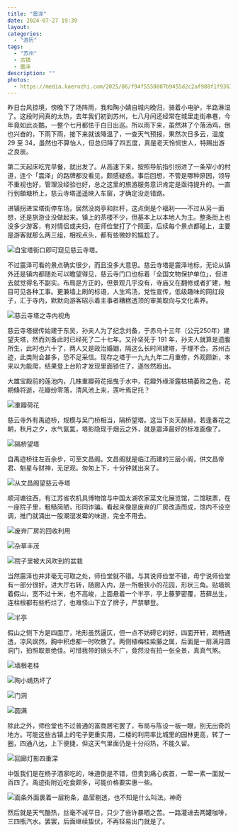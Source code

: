 ```yaml
---
title: "震泽"
date: 2024-07-27 19:39
layout: 
categories: 
  - "游历"
tags: 
  - "苏州"
  - 古镇
  - 震泽
description: ""
photos:
  - https://media.kaerozhi.com/2025/06/f94f5550007b9455d2c2af988f1f9363.webp
---
```

昨日台风掠境，傍晚下了场阵雨，我和陶小婧自城内晚归，骑着小电驴，半路淋湿了。这段时间真的太热，去年我们初到苏州，七八月间还经常在城里走街串巷，今年竟如此炎酷，一整个七月都怯于白日出巡。所以雨下来，虽然淋了个落汤鸡，倒也兴奋的，下雨下雨，接下来就该降温了，一查天气预报，果然次日多云，温度29 至 34，虽然也不算怡人，但总归降了四五度，真是老天怜悯世人，特赐出游之良辰。

第二天起床吃完早餐，就出发了。从高速下来，按照导航指引拐进了一条窄小的村道，连个「震泽」的路牌都没看见，颇感疑惑。事后回想，不管是哪种原因，领导不重视也好，管理没经验也好，总之这里的旅游服务意识肯定是亟待提升的。一直行到頔塘桥上，慈云寺塔遥遥映入车窗，才确定没走错路。

进镇拐进宝塔街停车场，居然没岗亭和拦杆，这点倒是个福利——不过从另一面想，还是旅游业没做起来。镇上的茶楼不少，但基本上以本地人为主。整条街上也没多少游客，有对情侣或夫妇，在师俭堂打了个照面，后续每个景点都碰上，主要是游客就那么两三组，相视点头，都有些微妙的尴尬了。

![自宝塔街口即可窥见慈云寺塔。](https://media.kaerozhi.com/2025/06/f5b720fe5ae50299efef47a8e808cf51.webp)

不过震泽可看的景点确实很少，而且没多大意思。慈云寺塔是震泽地标，无论从镇外还是镇内都随处可以瞻望得见，慈云寺门口也标着「全国文物保护单位」，但进去就觉得名不副实。布局是方正的，但景观几乎没有，寺庙又在翻修或者扩建，触目可见各种工事。更兼墙上刷的标语，人生鸡汤，党性宣传，低级趣味的网红段子，汇于寺内，默默向游客昭示着主事者糟糕透顶的审美取向与文化素养。

![慈云寺塔之寺内视角](https://media.kaerozhi.com/2025/06/aa44c45ff4e8dfca2741063d517b53a5.webp)

慈云寺塔据传始建于东吴，孙夫人为了纪念刘备，于赤乌十三年（公元250年）建望夫塔，然而刘备此时已经死了二十七年。又孙坚死于 191 年，孙夫人就算是遗腹所生，此时也六十了，两人又是政治婚姻，隔这么长时间建塔，于理不合。苏州古迹，此类附会甚多，恐不足采信。现存之塔于一九九九年二月重修，外观颇新，本来以为能爬，结果登上台阶才发现里面锁住了，遂怅然趋出。

大雄宝殿前的莲池内，几株重瓣荷花摇曳于水中，花瓣外缘渐露枯槁萎败之色，花期倏将逝，花瓣纷零落，清风池上来，莲叶焉足托？

![重瓣荷花](https://media.kaerozhi.com/2025/06/2241d6f2de69dc093ace5cc62525282a.webp)

慈云寺外有禹迹桥，规模与吴门桥相当，隔桥望塔。这当下炎天赫赫，若逢春花之朝，秋月之夕，水气氤氲，塔影隐现于烟云之外，就是震泽最好的标准画像了。

![隔桥望塔](https://media.kaerozhi.com/2025/06/2617da8e07321e396aebfe7bddaa47ec.webp)

自禹迹桥往左百余步，可至文昌阁。文昌阁就是临江而建的三层小阁，供文昌帝君、魁星与财神，无足观。匆匆上下，十分钟就出来了。

![从文昌阁望慈云寺塔](https://media.kaerozhi.com/2025/06/f94f5550007b9455d2c2af988f1f9363.webp)

顺河塘往西，有江苏省农机具博物馆与中国太湖农家菜文化展览馆，二馆联票，在一座院子里，粗糙简陋，形同诈骗。看起来像是废弃的厂房改造而成，馆内不设空调，推门就涌出一股潮湿发霉的味道，完全不用去。

![废弃厂房的回收利用](https://media.kaerozhi.com/2025/06/3d4861713ef58786c8a5305e12592829.webp)

![杂草丰茂](https://media.kaerozhi.com/2025/06/a30e6b5ababc6a19abca895762a5d2ca.webp)

![院子里被大风吹到的盆栽](https://media.kaerozhi.com/2025/06/a3533d20e93bbccfbdc2c235a02e7659.webp)

当然震泽也并非毫无可取之处，师俭堂就不错。与其说师俭堂不错，毋宁说师俭堂有一部分很好，进大厅右转，随廊入内，是一所极狭小的花园，形状三角。贴墙筑着假山，宽不过十米，也不高峻，上面悬着一个半亭，亭上藤萝密覆，苔藓丛生，连柱根都有些朽烂了，也难怪山下立了牌子，严禁攀登。

![半亭](https://media.kaerozhi.com/2025/06/ec4646884e573a9a5b2f50c781a9c9ff.webp)

假山之侧下方是四面厅，地形虽然逼仄，但一点不妨碍它的好，四面开轩，疏畅通透，凉风飒然，胸中积虑都一时吹散了。两侧植梅桂紫藤之属，后面是一扇满月圆洞门，拍照取景绝佳。可惜我带的镜头不广，竟然没有拍一张全景，真真气煞。

![墙根老桂](https://media.kaerozhi.com/2025/06/48fbe69e4239bdd598bd6503f6c8fc67.webp)

![陶小婧热坏了](https://media.kaerozhi.com/2025/06/8c873eb3952903b164abf0103027a287.webp)

![门洞](https://media.kaerozhi.com/2025/06/1ec0ee80590239d22ea9527540ddba0d.webp)

![圆满](https://media.kaerozhi.com/2025/06/c4232da0afccaf07454106ce5c6fd629.webp)

除此之外，师俭堂也不过普通的富商居宅罢了，布局与陈设一板一眼，别无出奇的地方。可能这些古镇上的宅子更重实用，二楼的利用率比城里的园林更高，转了一圈，四通八达，上下便捷，但这天气里面仍是十分闷热，不能久留。

![回廊灯影四重深](https://media.kaerozhi.com/2025/06/f992a84b20bc9931c8cd0e221e7d772a.webp)

中饭我们是在杨子酒家吃的，味道倒是不错，但贵到痛心疾首，一荤一素一面就一百四了。禹迹街附近吃食颇多，可能价格要实惠一些。

![面条外面裹着一层粉条，晶莹剔透，也不知是什么叫法。神奇](https://media.kaerozhi.com/2025/06/87197c377a15053ac175c998657ce386.webp)

然后就是天气酷热，丝毫不减平日，只少了些许暴晒之苦。一路灌进去两罐咖啡，三四瓶汽水。罢罢，后面继续蛰伏，不再轻易出门就是了。